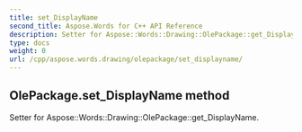 ```yaml
---
title: set_DisplayName
second_title: Aspose.Words for C++ API Reference
description: Setter for Aspose::Words::Drawing::OlePackage::get_DisplayName. 
type: docs
weight: 0
url: /cpp/aspose.words.drawing/olepackage/set_displayname/
---
```

## OlePackage.set_DisplayName method


Setter for Aspose::Words::Drawing::OlePackage::get_DisplayName. 

